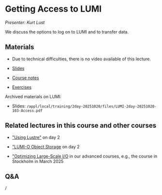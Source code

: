 # Getting Access to LUMI

*Presenter: Kurt Lust*

We discuss the options to log on to LUMI and to transfer data.


## Materials

<!--
Materials will be made available after the lecture
-->

<!--
<video src="https://462000265.lumidata.eu/2day-20251020/recordings/LUMI-2day-20251020-103-Access.mp4" controls="controls"></video>
-->

<!--
-   A video recording will follow.
-->

-   Due to technical difficulties, there is no video available of this lecture.

-   [Slides](https://462000265.lumidata.eu/2day-20251020/files/LUMI-2day-20251020-103-Access.pdf)

-   [Course notes](103-Access.md)

-   [Exercises](E103-Access.md)

Archived materials on LUMI:

-   Slides: `/appl/local/training/2day-20251020/files/LUMI-2day-20251020-103-Access.pdf`

<!--
-   Recording: `/appl/local/training/2day-20251020/recordings/LUMI-2day-20251020-103-Access.mp4`
-->


## Related lectures in this course and other courses

-   ["Using Lustre"](M203-Lustre.md) on day 2

-   ["LUMI-O Object Storage](M204-ObjectStorage.md) on day 2

-   ["Optimizing Large-Scale I/O](../2p3day-20250303/M503-IO_Optimization_Parallel_IO.md) in our 
    advanced courses, e.g., the course in Stockholm in March 2025


## Q&A

/
